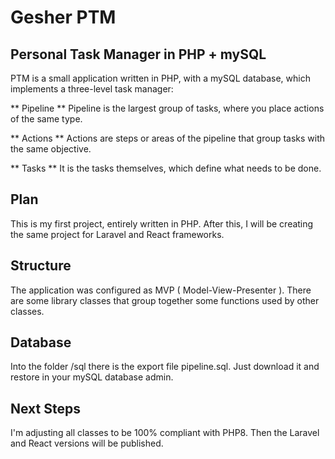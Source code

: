 # Gesher PTM
## Personal Task Manager in PHP + mySQL

PTM is a small application written in PHP, with a mySQL database, which implements a three-level task manager:

** Pipeline **
Pipeline is the largest group of tasks, where you place actions of the same type.

** Actions **
Actions are steps or areas of the pipeline that group tasks with the same objective.

** Tasks **
It is the tasks themselves, which define what needs to be done.

## Plan

This is my first project, entirely written in PHP. After this, I will be creating the same project for Laravel and React frameworks.

## Structure

The application was configured as MVP ( Model-View-Presenter ). There are some library classes that group together some functions used by other classes.

## Database

Into the folder /sql there is the export file pipeline.sql. Just download it and restore in your mySQL database admin.

## Next Steps

I'm adjusting all classes to be 100% compliant with PHP8. Then the Laravel and React versions will be published.

